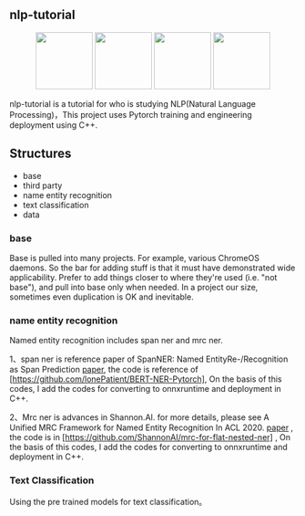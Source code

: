 ## nlp-tutorial

<p align="center">
  <img width="100" src="https://upload.wikimedia.org/wikipedia/commons/c/c0/ONNX_logo_main.png" />  
  <img width="100" src="https://media-thumbs.golden.com/OLqzmrmwAzY1P7Sl29k2T9WjJdM=/200x200/smart/golden-storage-production.s3.amazonaws.com/topic_images/e08914afa10a4179893eeb07cb5e4713.png" />
  <img width="100" src="https://upload.wikimedia.org/wikipedia/en/7/7d/Bazel_logo.svg" />
  <img width="100" src = "https://upload.wikimedia.org/wikipedia/commons/1/18/ISO_C%2B%2B_Logo.svg" />
</p>

nlp-tutorial is a tutorial for who is studying NLP(Natural Language Processing)，This project uses Pytorch training and engineering deployment using C++.

## Structures
- base
- third party
- name entity recognition
- text classification
- data

### base
Base is pulled into many projects. For example, various ChromeOS daemons. So
the bar for adding stuff is that it must have demonstrated wide
applicability. Prefer to add things closer to where they're used (i.e. "not
base"), and pull into base only when needed.  In a project our size,
sometimes even duplication is OK and inevitable.

### name entity recognition
Named entity recognition includes span ner and mrc ner.

1、span ner is reference paper of SpanNER: Named EntityRe-/Recognition as Span Prediction [paper](https://arxiv.org/pdf/2106.00641.pdf), the code is reference of [https://github.com/lonePatient/BERT-NER-Pytorch], On the basis of this codes, I add the codes for converting to onnxruntime and deployment in C++.

2、Mrc ner is advances in Shannon.AI. for more details, please see A Unified MRC Framework for Named Entity Recognition In ACL 2020. [paper](https://arxiv.org/abs/1910.11476) , the code is in [https://github.com/ShannonAI/mrc-for-flat-nested-ner] , On the basis of this codes, I add the codes for converting to onnxruntime and deployment in C++.

### Text Classification

Using the pre trained models for text classification。
